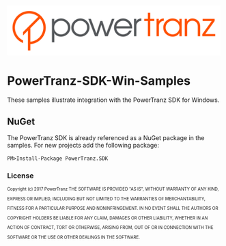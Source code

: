 <img src="./docs/Powertranz-Logo.png" width=500>

# PowerTranz-SDK-Win-Samples

These samples illustrate integration with the PowerTranz SDK for Windows.  

## NuGet

The PowerTranz SDK is already referenced as a NuGet package in the samples. For new projects add the following package:
````
PM>Install-Package PowerTranz.SDK
````
### License
<sup><sup>Copyright (c) 2017 PowerTranz 
THE SOFTWARE IS PROVIDED "AS IS", WITHOUT WARRANTY OF ANY KIND, EXPRESS OR IMPLIED, INCLUDING BUT NOT LIMITED TO THE WARRANTIES OF MERCHANTABILITY, FITNESS FOR A PARTICULAR PURPOSE AND NONINFRINGEMENT. IN NO EVENT SHALL THE AUTHORS OR COPYRIGHT HOLDERS BE LIABLE FOR ANY CLAIM, DAMAGES OR OTHER LIABILITY, WHETHER IN AN ACTION OF CONTRACT, TORT OR OTHERWISE, ARISING FROM, OUT OF OR IN CONNECTION WITH THE SOFTWARE OR THE USE OR OTHER DEALINGS IN THE SOFTWARE.</sup></sup>
